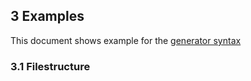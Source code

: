 
<a/><a id="/examples"/><a id="section-1"/>
## 3 Examples
This document shows example for the <a href="syntax.md#/syntax">generator syntax</a>

<a/><a id="filestructure"/><a id="section-1-1"/>
### 3.1 Filestructure
